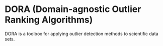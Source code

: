 # DORA (Domain-agnostic Outlier Ranking Algorithms)
DORA is a toolbox for applying outlier detection methods to scientific data sets.
